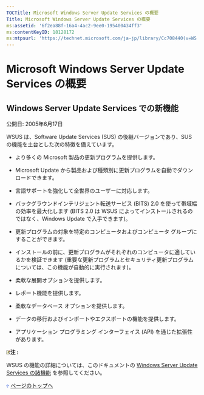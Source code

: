 ```yaml
---
TOCTitle: Microsoft Windows Server Update Services の概要
Title: Microsoft Windows Server Update Services の概要
ms:assetid: '6f2ea88f-16a4-4ac2-9ee0-195400434ff3'
ms:contentKeyID: 18128172
ms:mtpsurl: 'https://technet.microsoft.com/ja-jp/library/Cc708440(v=WS.10)'
---
```


Microsoft Windows Server Update Services の概要
===============================================

Windows Server Update Services での新機能
-----------------------------------------

公開日: 2005年6月17日

WSUS は、Software Update Services (SUS) の後継バージョンであり、SUS の機能を土台とした次の特徴を備えています。

-   より多くの Microsoft 製品の更新プログラムを提供します。

-   Microsoft Update から製品および種類別に更新プログラムを自動でダウンロードできます。

-   言語サポートを強化して全世界のユーザーに対応します。

-   バックグラウンドインテリジェント転送サービス (BITS) 2.0 を使って帯域幅の効率を最大化します (BITS 2.0 は WSUS によってインストールされるのではなく、Windows Update で入手できます)。

-   更新プログラムの対象を特定のコンピュータおよびコンピュータ グループにすることができます。

-   インストールの前に、更新プログラムがそれぞれのコンピュータに適しているかを検証できます (重要な更新プログラムとセキュリティ更新プログラムについては、この機能が自動的に実行されます)。

-   柔軟な展開オプションを提供します。

-   レポート機能を提供します。

-   柔軟なデータベース オプションを提供します。

-   データの移行およびインポートやエクスポートの機能を提供します。

-   アプリケーション プログラミング インターフェイス (API) を通じた拡張性があります。

![](images/Cc708440.note(ja-jp,WS.10).gif)**注 :**

WSUS の機能の詳細については、このドキュメントの [Windows Server Update Services の諸機能](http://www.microsoft.com/japan/technet/prodtechnol/windowsserver2003/library/wsus/wsusoverviewtc/001d0ed9-6484-48db-b92d-d1c48dbb4efd.mspx) を参照してください。

![](images/Cc708440.arrow_px_up(ja-jp,WS.10).gif) [ページのトップへ](#ctl00_rs1_eb1_panel1)
